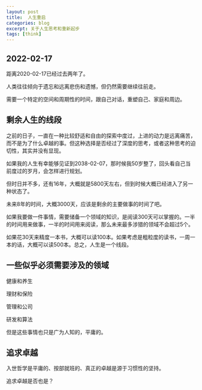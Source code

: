 ```yaml
---
layout: post
title:  人生重启
categories: blog
excerpt: 关于人生思考和重新起步
tags: [think]
---
```


## 2022-02-17

距离2020-02-17已经过去两年了。

人类往往倾向于遗忘和远离悲伤和遗憾，但仍然需要继续往前走。

需要一个特定的空间和周期性的时间，跟自己对话，重塑自己、家庭和周边。

## 剩余人生的线段

之前的日子，一直在一种比较舒适和自由的探索中度过，上进的动力是远离痛苦，而不是为了什么卓越的事。但这种选择是否经过了深度的思考，或者这种思考的迫切性，其实并没有显现。

如果我的人生有幸能够见证到2038-02-07，那时候我50岁整了，回头看自己当前度过的岁月，会怎样进行规划。

但时日并不多，还有16年，大概就是5800天左右，但到时候大概已经进入了另一种状态了。

未来8年的时间，大概3000天，应该是剩余的主要做事的时间了吧。

如果我要做一件事情，需要储备一个领域的知识，是阅读300天可以掌握的。一半的时间用来做事，一半的时间用来阅读，那么未来最多涉猎的领域不会超过5个。

如果花30天来精度一本书，大概可以读100本。如果考虑是粗粒度的读书，一周一本的话，大概可以读500本。总之，人生是一个线段。

## 一些似乎必须需要涉及的领域

健康和养生

理财和保险

管理和公司

研发和算法

但是这些事情也只是广为人知的，平庸的。

## 追求卓越

入世哲学是平庸的、按部就班的、真正的卓越是源于习惯性的坚持。

追求卓越是否也是？

